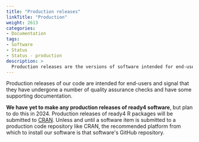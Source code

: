 ```yaml
---
title: "Production releases"
linkTitle: "Production"
weight: 2613
categories: 
- Documentation
tags:
- Software
- Status
- Status - production
description: >
  Production releases are the versions of software intended for end-users.
---
```


Production releases of our code are intended for end-users and signal that they have undergone a number of quality assurance checks and have some supporting documentation. 

**We have yet to make any production releases of ready4 software**, but plan to do this in 2024. Production releases of ready4 R packages will be submitted to [CRAN](https://cran.r-project.org/). Unless and until a software item is submitted to a production code repository like CRAN, the recommended platform from which to install our software is that software's GitHub repository.

